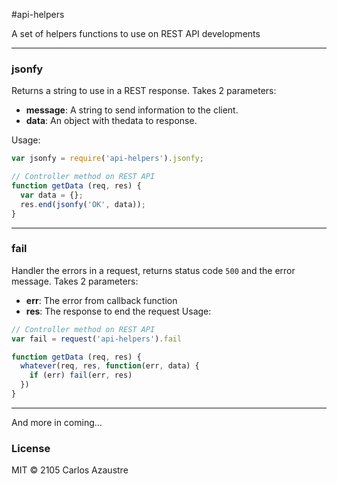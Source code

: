 #api-helpers

A set of helpers functions to use on  REST API developments
***
### jsonfy
Returns a string to use in a REST response. Takes 2 parameters:

* **message**: A string to send information to the client.
* **data**: An object with thedata to response.

Usage:
```js
var jsonfy = require('api-helpers').jsonfy;

// Controller method on REST API
function getData (req, res) {
  var data = {};
  res.end(jsonfy('OK', data));
}
```
***
### fail
Handler the errors in a request, returns status code `500` and the error message. Takes 2 parameters:

* **err**: The error from callback function
* **res**: The response to end the request
Usage:

```js
// Controller method on REST API
var fail = request('api-helpers').fail

function getData (req, res) {
  whatever(req, res, function(err, data) {
    if (err) fail(err, res)
  })
}
```
***

And more in coming...



### License
MIT &copy; 2105 Carlos Azaustre
